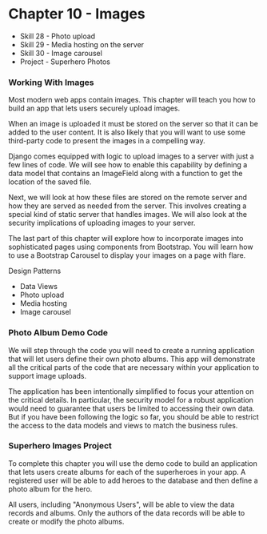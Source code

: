 # Chapter 10 - Images

- Skill 28 - Photo upload
- Skill 29 - Media hosting on the server
- Skill 30 - Image carousel
- Project - Superhero Photos



### Working With Images

Most modern web apps contain images.
This chapter will teach you how to build an app that lets users securely upload
images.

When an image is uploaded it must be stored on the server so that
it can be added to the user content. It is also likely that
you will want to use some third-party code to present the images in a compelling
way.

Django comes equipped with logic to upload images to a server with just a few
lines of code. We will see how to enable this capability by defining a data
model that contains an ImageField along with a function to get the location
of the saved file.

Next, we will look at how these files are stored on the remote server and how
they are served as needed from the server. This involves creating a special 
kind of static server that handles images.
We will also look at the security implications of uploading images to your server.

The last part of this chapter will explore how to incorporate images into
sophisticated pages using components from Bootstrap. You will learn how to
use a Bootstrap Carousel to display your images on a page with flare.


Design Patterns

* Data Views
* Photo upload
* Media hosting
* Image carousel


### Photo Album Demo Code

We will step through the code you will need to create a running
application that will let users define their own photo albums. This app 
will demonstrate all the critical parts of the code that are necessary
within your application to support image uploads.

The application has been intentionally simplified to focus your attention
on the critical details. In particular, the security model for a robust
application would need to guarantee that users be limited to accessing their
own data. But if you have been following the logic so far, you should 
be able to restrict the access to the data models and views to match the
business rules.


### Superhero Images Project

To complete this chapter you will use the demo code to build an application
that lets users create albums for each of the superheroes in your
app. A registered user will be able to add heroes to the database and 
then define a photo album for the hero.

All users, including "Anonymous Users", will be able to view the data records
and albums. Only the authors of the data records will be able to create 
or modify the photo albums.

